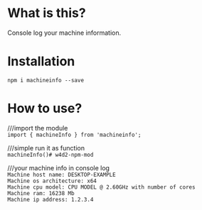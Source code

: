# What is this?

Console log your machine information.

# Installation

`npm i machineinfo --save`

# How to use?

///import the module
<br>
`import { machineInfo } from 'machineinfo';`

///simple run it as function
<br>
`machineInfo()# w4d2-npm-mod`

///your machine info in console log
<br>
`Machine host name: DESKTOP-EXAMPLE`<br>
`Machine os architecture: x64`<br>
`Machine cpu model: CPU MODEL @ 2.60GHz with number of cores`<br>
`Machine ram: 16238 Mb`<br>
`Machine ip address: 1.2.3.4`

